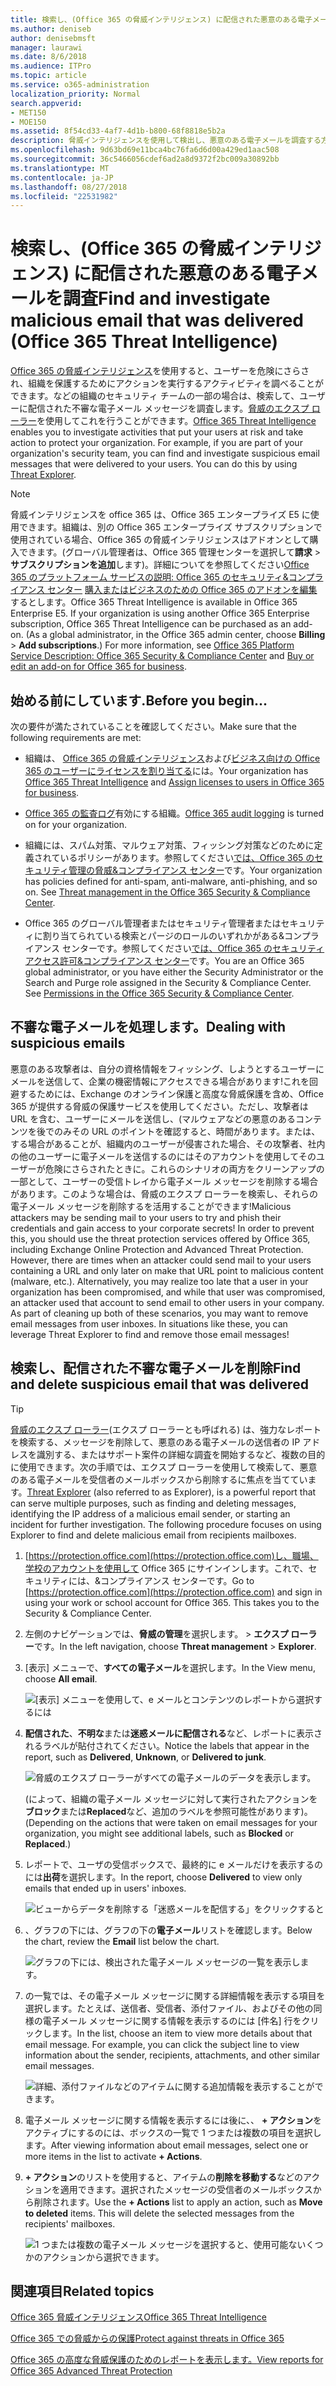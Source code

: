 ```yaml
---
title: 検索し、(Office 365 の脅威インテリジェンス) に配信された悪意のある電子メールを調査
ms.author: deniseb
author: denisebmsft
manager: laurawi
ms.date: 8/6/2018
ms.audience: ITPro
ms.topic: article
ms.service: o365-administration
localization_priority: Normal
search.appverid:
- MET150
- MOE150
ms.assetid: 8f54cd33-4af7-4d1b-b800-68f8818e5b2a
description: 脅威インテリジェンスを使用して検出し、悪意のある電子メールを調査する方法について説明します。
ms.openlocfilehash: 9d63bd69e11bca4bc76fa6d6d00a429ed1aac508
ms.sourcegitcommit: 36c5466056cdef6ad2a8d9372f2bc009a30892bb
ms.translationtype: MT
ms.contentlocale: ja-JP
ms.lasthandoff: 08/27/2018
ms.locfileid: "22531982"
---
```

# <a name="find-and-investigate-malicious-email-that-was-delivered-office-365-threat-intelligence"></a><span data-ttu-id="9da0c-103">検索し、(Office 365 の脅威インテリジェンス) に配信された悪意のある電子メールを調査</span><span class="sxs-lookup"><span data-stu-id="9da0c-103">Find and investigate malicious email that was delivered (Office 365 Threat Intelligence)</span></span>

<span data-ttu-id="9da0c-p101">[Office 365 の脅威インテリジェンス](office-365-ti.md)を使用すると、ユーザーを危険にさらされ、組織を保護するためにアクションを実行するアクティビティを調べることができます。などの組織のセキュリティ チームの一部の場合は、検索して、ユーザーに配信された不審な電子メール メッセージを調査します。[脅威のエクスプ ローラー](get-started-with-ti.md#threat-explorer)を使用してこれを行うことができます。</span><span class="sxs-lookup"><span data-stu-id="9da0c-p101">[Office 365 Threat Intelligence](office-365-ti.md) enables you to investigate activities that put your users at risk and take action to protect your organization. For example, if you are part of your organization's security team, you can find and investigate suspicious email messages that were delivered to your users. You can do this by using [Threat Explorer](get-started-with-ti.md#threat-explorer).</span></span>
  
> [!NOTE]
> <span data-ttu-id="9da0c-p102">脅威インテリジェンスを office 365 は、Office 365 エンタープライズ E5 に使用できます。組織は、別の Office 365 エンタープライズ サブスクリプションで使用されている場合、Office 365 の脅威インテリジェンスはアドオンとして購入できます。(グローバル管理者は、Office 365 管理センターを選択して**請求** \> **サブスクリプションを追加**します)。詳細についてを参照してください[Office 365 のプラットフォーム サービスの説明: Office 365 のセキュリティ&amp;コンプライアンス センター](https://technet.microsoft.com/en-us/library/dn933793.aspx) [購入またはビジネスのための Office 365 のアドオンを編集](https://support.office.com/article/4e7b57d6-b93b-457d-aecd-0ea58bff07a6)するとします。</span><span class="sxs-lookup"><span data-stu-id="9da0c-p102">Office 365 Threat Intelligence is available in Office 365 Enterprise E5. If your organization is using another Office 365 Enterprise subscription, Office 365 Threat Intelligence can be purchased as an add-on. (As a global administrator, in the Office 365 admin center, choose **Billing** \> **Add subscriptions**.) For more information, see [Office 365 Platform Service Description: Office 365 Security &amp; Compliance Center](https://technet.microsoft.com/en-us/library/dn933793.aspx) and [Buy or edit an add-on for Office 365 for business](https://support.office.com/article/4e7b57d6-b93b-457d-aecd-0ea58bff07a6).</span></span> 
  
## <a name="before-you-begin"></a><span data-ttu-id="9da0c-110">始める前にしています.</span><span class="sxs-lookup"><span data-stu-id="9da0c-110">Before you begin...</span></span>

<span data-ttu-id="9da0c-111">次の要件が満たされていることを確認してください。</span><span class="sxs-lookup"><span data-stu-id="9da0c-111">Make sure that the following requirements are met:</span></span>
  
- <span data-ttu-id="9da0c-112">組織は、 [Office 365 の脅威インテリジェンス](office-365-ti.md)および[ビジネス向けの Office 365 のユーザーにライセンスを割り当てる](https://support.office.com/article/997596b5-4173-4627-b915-36abac6786dc)には。</span><span class="sxs-lookup"><span data-stu-id="9da0c-112">Your organization has [Office 365 Threat Intelligence](office-365-ti.md) and [Assign licenses to users in Office 365 for business](https://support.office.com/article/997596b5-4173-4627-b915-36abac6786dc).</span></span>
    
- <span data-ttu-id="9da0c-113">[Office 365 の監査ログ](turn-audit-log-search-on-or-off.md)有効にする組織。</span><span class="sxs-lookup"><span data-stu-id="9da0c-113">[Office 365 audit logging](turn-audit-log-search-on-or-off.md) is turned on for your organization.</span></span> 
    
- <span data-ttu-id="9da0c-p103">組織には、スパム対策、マルウェア対策、フィッシング対策などのために定義されているポリシーがあります。参照してください[では、Office 365 のセキュリティ管理の脅威&amp;コンプライアンス センター](threat-management.md)です。</span><span class="sxs-lookup"><span data-stu-id="9da0c-p103">Your organization has policies defined for anti-spam, anti-malware, anti-phishing, and so on. See [Threat management in the Office 365 Security &amp; Compliance Center](threat-management.md).</span></span>
    
- <span data-ttu-id="9da0c-p104">Office 365 のグローバル管理者またはセキュリティ管理者またはセキュリティに割り当てられている検索とパージのロールのいずれかがある&amp;コンプライアンス センターです。参照してください[では、Office 365 のセキュリティ アクセス許可&amp;コンプライアンス センター](permissions-in-the-security-and-compliance-center.md)です。</span><span class="sxs-lookup"><span data-stu-id="9da0c-p104">You are an Office 365 global administrator, or you have either the Security Administrator or the Search and Purge role assigned in the Security &amp; Compliance Center. See [Permissions in the Office 365 Security &amp; Compliance Center](permissions-in-the-security-and-compliance-center.md).</span></span>
    
## <a name="dealing-with-suspicious-emails"></a><span data-ttu-id="9da0c-118">不審な電子メールを処理します。</span><span class="sxs-lookup"><span data-stu-id="9da0c-118">Dealing with suspicious emails</span></span>

<span data-ttu-id="9da0c-p105">悪意のある攻撃者は、自分の資格情報をフィッシング、しようとするユーザーにメールを送信して、企業の機密情報にアクセスできる場合があります!これを回避するためには、Exchange のオンライン保護と高度な脅威保護を含め、Office 365 が提供する脅威の保護サービスを使用してください。ただし、攻撃者は URL を含む、ユーザーにメールを送信し、(マルウェアなどの悪意のあるコンテンツを後でのみその URL のポイントを確認すると、時間があります。または、する場合があることが、組織内のユーザーが侵害された場合、その攻撃者、社内の他のユーザーに電子メールを送信するのにはそのアカウントを使用してそのユーザーが危険にさらされたときに。これらのシナリオの両方をクリーンアップの一部として、ユーザーの受信トレイから電子メール メッセージを削除する場合があります。このような場合は、脅威のエクスプ ローラーを検索し、それらの電子メール メッセージを削除するを活用することができます!</span><span class="sxs-lookup"><span data-stu-id="9da0c-p105">Malicious attackers may be sending mail to your users to try and phish their credentials and gain access to your corporate secrets! In order to prevent this, you should use the threat protection services offered by Office 365, including Exchange Online Protection and Advanced Threat Protection. However, there are times when an attacker could send mail to your users containing a URL and only later on make that URL point to malicious content (malware, etc.). Alternatively, you may realize too late that a user in your organization has been compromised, and while that user was compromised, an attacker used that account to send email to other users in your company. As part of cleaning up both of these scenarios, you may want to remove email messages from user inboxes. In situations like these, you can leverage Threat Explorer to find and remove those email messages!</span></span>
  
## <a name="find-and-delete-suspicious-email-that-was-delivered"></a><span data-ttu-id="9da0c-125">検索し、配信された不審な電子メールを削除</span><span class="sxs-lookup"><span data-stu-id="9da0c-125">Find and delete suspicious email that was delivered</span></span>

> [!TIP]
> <span data-ttu-id="9da0c-p106">[脅威のエクスプ ローラー](get-started-with-ti.md#threat-explorer)(エクスプ ローラーとも呼ばれる) は、強力なレポートを検索する、メッセージを削除して、悪意のある電子メールの送信者の IP アドレスを識別する、またはサポート案件の詳細な調査を開始するなど、複数の目的に使用できます。次の手順では、エクスプ ローラーを使用して検索して、悪意のある電子メールを受信者のメールボックスから削除するに焦点を当てています。</span><span class="sxs-lookup"><span data-stu-id="9da0c-p106">[Threat Explorer](get-started-with-ti.md#threat-explorer) (also referred to as Explorer), is a powerful report that can serve multiple purposes, such as finding and deleting messages, identifying the IP address of a malicious email sender, or starting an incident for further investigation. The following procedure focuses on using Explorer to find and delete malicious email from recipients mailboxes.</span></span> 
  
1. <span data-ttu-id="9da0c-p107">[https://protection.office.com](https://protection.office.com)し、職場、学校のアカウントを使用して Office 365 にサインインします。これで、セキュリティには、&amp;コンプライアンス センターです。</span><span class="sxs-lookup"><span data-stu-id="9da0c-p107">Go to [https://protection.office.com](https://protection.office.com) and sign in using your work or school account for Office 365. This takes you to the Security &amp; Compliance Center.</span></span> 
    
2. <span data-ttu-id="9da0c-130">左側のナビゲーションでは、**脅威の管理**を選択します。 \> **エクスプ ローラー**です。</span><span class="sxs-lookup"><span data-stu-id="9da0c-130">In the left navigation, choose **Threat management** \> **Explorer**.</span></span>
    
3. <span data-ttu-id="9da0c-131">[表示] メニューで、**すべての電子メール**を選択します。</span><span class="sxs-lookup"><span data-stu-id="9da0c-131">In the View menu, choose **All email**.</span></span>
    
    ![[表示] メニューを使用して、e メールとコンテンツのレポートから選択するには](media/d39013ff-93b6-42f6-bee5-628895c251c2.png)
  
4. <span data-ttu-id="9da0c-133">**配信された**、**不明な**または**迷惑メールに配信される**など、レポートに表示されるラベルが貼付されてください。</span><span class="sxs-lookup"><span data-stu-id="9da0c-133">Notice the labels that appear in the report, such as **Delivered**, **Unknown**, or **Delivered to junk**.</span></span>
    
    ![脅威のエクスプ ローラーがすべての電子メールのデータを表示します。](media/208826ed-a85e-446f-b276-b5fdc312fbcb.png)
  
    <span data-ttu-id="9da0c-135">(によって、組織の電子メール メッセージに対して実行されたアクションを**ブロック**または**Replaced**など、追加のラベルを参照可能性があります)。</span><span class="sxs-lookup"><span data-stu-id="9da0c-135">(Depending on the actions that were taken on email messages for your organization, you might see additional labels, such as **Blocked** or **Replaced**.)</span></span>
    
5. <span data-ttu-id="9da0c-136">レポートで、ユーザの受信ボックスで、最終的に e メールだけを表示するのには**出荷**を選択します。</span><span class="sxs-lookup"><span data-stu-id="9da0c-136">In the report, choose **Delivered** to view only emails that ended up in users' inboxes.</span></span> 
    
    ![ビューからデータを削除する「迷惑メールを配信する」をクリックすると](media/e6fb2e47-461e-4f6f-8c65-c331bd858758.png)
  
6. <span data-ttu-id="9da0c-138">、グラフの下には、グラフの下の**電子メール**リストを確認します。</span><span class="sxs-lookup"><span data-stu-id="9da0c-138">Below the chart, review the **Email** list below the chart.</span></span> 
    
    ![グラフの下には、検出された電子メール メッセージの一覧を表示します。](media/dfb60590-1236-499d-97da-86c68621e2bc.png)
  
7. <span data-ttu-id="9da0c-p108">の一覧では、その電子メール メッセージに関する詳細情報を表示する項目を選択します。たとえば、送信者、受信者、添付ファイル、およびその他の同様の電子メール メッセージに関する情報を表示するのには [件名] 行をクリックします。</span><span class="sxs-lookup"><span data-stu-id="9da0c-p108">In the list, choose an item to view more details about that email message. For example, you can click the subject line to view information about the sender, recipients, attachments, and other similar email messages.</span></span>
    
    ![詳細、添付ファイルなどのアイテムに関する追加情報を表示することができます。](media/5a5707c3-d62a-4610-ae7b-900fff8708b2.png)
  
8. <span data-ttu-id="9da0c-143">電子メール メッセージに関する情報を表示するには後に、、 **+ アクション**をアクティブにするのには、ボックスの一覧で 1 つまたは複数の項目を選択します。</span><span class="sxs-lookup"><span data-stu-id="9da0c-143">After viewing information about email messages, select one or more items in the list to activate **+ Actions**.</span></span>
    
9. <span data-ttu-id="9da0c-p109">**+ アクション**のリストを使用すると、アイテムの**削除を移動する**などのアクションを適用できます。選択されたメッセージの受信者のメールボックスから削除されます。</span><span class="sxs-lookup"><span data-stu-id="9da0c-p109">Use the **+ Actions** list to apply an action, such as **Move to deleted** items. This will delete the selected messages from the recipients' mailboxes.</span></span> 
    
    ![1 つまたは複数の電子メール メッセージを選択すると、使用可能ないくつかのアクションから選択できます。](media/ef12e10c-60a7-4f66-8f76-68d77ae26de1.png)
  
## <a name="related-topics"></a><span data-ttu-id="9da0c-147">関連項目</span><span class="sxs-lookup"><span data-stu-id="9da0c-147">Related topics</span></span>

[<span data-ttu-id="9da0c-148">Office 365 脅威インテリジェンス</span><span class="sxs-lookup"><span data-stu-id="9da0c-148">Office 365 Threat Intelligence</span></span>](office-365-ti.md)
  
[<span data-ttu-id="9da0c-149">Office 365 での脅威からの保護</span><span class="sxs-lookup"><span data-stu-id="9da0c-149">Protect against threats in Office 365</span></span>](protect-against-threats.md)
  
[<span data-ttu-id="9da0c-150">Office 365 の高度な脅威保護のためのレポートを表示します。</span><span class="sxs-lookup"><span data-stu-id="9da0c-150">View reports for Office 365 Advanced Threat Protection</span></span>](view-reports-for-atp.md)
  

